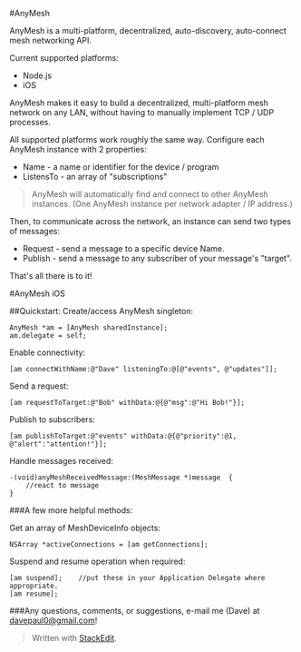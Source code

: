 #AnyMesh

AnyMesh is a multi-platform, decentralized, auto-discovery, auto-connect mesh networking API.  

Current supported platforms:

* Node.js
* iOS

AnyMesh makes it easy to build a decentralized, multi-platform mesh network on any LAN, without having to manually implement TCP / UDP processes.

All supported platforms work roughly the same way.  Configure each AnyMesh instance with 2 properties:

* Name - a name or identifier for the device / program
* ListensTo - an array of "subscriptions"

> AnyMesh will automatically find and connect to other AnyMesh
> instances.  (One AnyMesh instance per network adapter / IP address.)

Then, to communicate across the network, an instance can send two types of messages:

* Request - send a message to a specific device Name.
* Publish - send a message to any subscriber of your message's "target".

That's all there is to it!

#AnyMesh iOS

##Quickstart:
Create/access AnyMesh singleton:

    AnyMesh *am = [AnyMesh sharedInstance];
    am.delegate = self;
    
Enable connectivity:

    [am connectWithName:@"Dave" listeningTo:@[@"events", @"updates"]];

Send a request:

    [am requestToTarget:@"Bob" withData:@{@"msg":@"Hi Bob!"}];

Publish to subscribers:

    [am publishToTarget:@"events" withData:@{@"priority":@1, @"alert":"attention!"}];

Handle messages received:

    -(void)anyMeshReceivedMessage:(MeshMessage *)message  {
        //react to message
    }


###A few more helpful methods:

Get an array of MeshDeviceInfo objects:

    NSArray *activeConnections = [am getConnections];


Suspend and resume operation when required:

    [am suspend];    //put these in your Application Delegate where appropriate.
    [am resume];

###Any questions, comments, or suggestions, e-mail me (Dave) at davepaul0@gmail.com!







> Written with [StackEdit](https://stackedit.io/).
